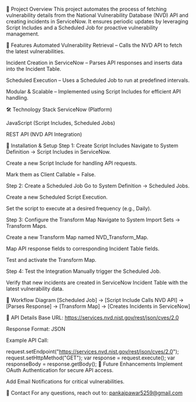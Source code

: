 📌 Project Overview
This project automates the process of fetching vulnerability details from the National Vulnerability Database (NVD) API and creating incidents in ServiceNow. It ensures periodic updates by leveraging Script Includes and a Scheduled Job for proactive vulnerability management.

🚀 Features
Automated Vulnerability Retrieval – Calls the NVD API to fetch the latest vulnerabilities.

Incident Creation in ServiceNow – Parses API responses and inserts data into the Incident Table.

Scheduled Execution – Uses a Scheduled Job to run at predefined intervals.

Modular & Scalable – Implemented using Script Includes for efficient API handling.

🛠️ Technology Stack
ServiceNow (Platform)

JavaScript (Script Includes, Scheduled Jobs)

REST API (NVD API Integration)

🔧 Installation & Setup
Step 1: Create Script Includes
Navigate to System Definition → Script Includes in ServiceNow.

Create a new Script Include for handling API requests.

Mark them as Client Callable = False.

Step 2: Create a Scheduled Job
Go to System Definition → Scheduled Jobs.

Create a new Scheduled Script Execution.

Set the script to execute at a desired frequency (e.g., Daily).

Step 3: Configure the Transform Map
Navigate to System Import Sets → Transform Maps.

Create a new Transform Map named NVD_Transform_Map.

Map API response fields to corresponding Incident Table fields.

Test and activate the Transform Map.

Step 4: Test the Integration
Manually trigger the Scheduled Job.

Verify that new incidents are created in ServiceNow Incident Table with the latest vulnerability data.

🔄 Workflow Diagram
[Scheduled Job] → [Script Include Calls NVD API] → [Parses Response] → [Transform Map] → [Creates Incidents in ServiceNow]

📝 API Details
Base URL: https://services.nvd.nist.gov/rest/json/cves/2.0

Response Format: JSON

Example API Call:

request.setEndpoint("https://services.nvd.nist.gov/rest/json/cves/2.0");
request.setHttpMethod("GET");
var response = request.execute();
var responseBody = response.getBody();
📌 Future Enhancements
Implement OAuth Authentication for secure API access.

Add Email Notifications for critical vulnerabilities.

📧 Contact
For any questions, reach out to: pankajpawar5259@gmail.com
